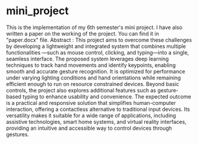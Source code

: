 # mini_project
This is the implementation of my 6th semester's mini project. I have also written a paper on the working of the project. You can find it in "paper.docx" file. Abstract : This project aims to overcome these challenges by developing a lightweight and integrated system that combines multiple functionalities —such as mouse control, clicking, and typing—into a single, seamless interface. The proposed system leverages deep learning techniques to track hand movements and identify keypoints, enabling smooth and accurate gesture recognition. It is optimized for performance under varying lighting conditions and hand orientations while remaining efficient enough to run on resource constrained devices. Beyond basic controls, the project also explores additional features such as gesture-based typing to enhance usability and convenience. The expected outcome is a practical and responsive solution that simplifies human-computer interaction, offering a contactless alternative to traditional input devices. Its versatility makes it suitable for a wide range of applications, including assistive technologies, smart home systems, and virtual reality interfaces, providing an intuitive and accessible way to control devices through gestures.
